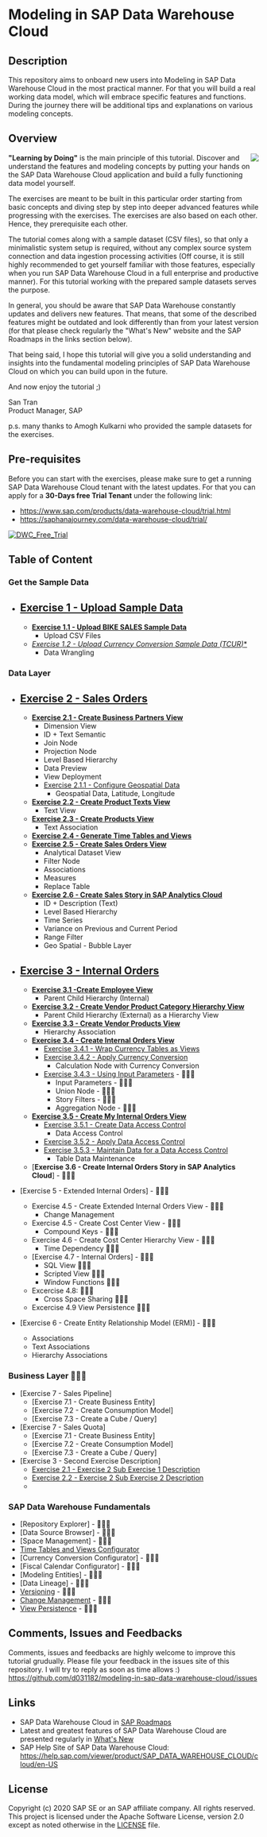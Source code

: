 # Modeling in SAP Data Warehouse Cloud
## Description

This repository aims to onboard new users into Modeling in SAP Data Warehouse Cloud in the most practical manner. For that you will build a real working data model, which will embrace specific features and functions. During the journey there will be additional tips and explanations on various modeling concepts.

<!-- <div><video controls src="/images/TestVideo.mp4" muted="false"></video></div> -->

## Overview

<img align="right" src="/images/santran.png">
<b>"Learning by Doing"</b> is the main principle of this tutorial. Discover and understand the features and modeling concepts by putting your hands on the SAP Data Warehouse Cloud application and build a fully functioning data model yourself. 

The exercises are meant to be built in this particular order starting from basic concepts and diving step by step into deeper advanced features while progressing with the exercises. The exercises are also based on each other. Hence, they prerequisite each other.

The tutorial comes along with a sample dataset (CSV files), so that only a minimalistic system setup is required, without any complex source system connection and data ingestion processing activities (Off course, it is still highly recommended to get yourself familiar with those features, especially when you run SAP Data Warehouse Cloud in a full enterprise and productive manner). For this tutorial working with the prepared sample datasets serves the purpose.

In general, you should be aware that SAP Data Warehouse constantly updates and delivers new features. That means, that some of the described features might be outdated and look differently than from your latest version (for that please check regularly the "What's New" website and the SAP Roadmaps in the links section below). 

That being said, I hope this tutorial will give you a solid understanding and insights into the fundamental modeling principles of SAP Data Warehouse Cloud on which you can build upon in the future.

And now enjoy the tutorial ;)<br> 




San Tran<br>
Product Manager, SAP

p.s. many thanks to Amogh Kulkarni who provided the sample datasets for the exercises.

## Pre-requisites
Before you can start with the exercises, please make sure to get a running SAP Data Warehouse Cloud tenant with the latest updates.
For that you can apply for a **30-Days free Trial Tenant** under the following link:
- https://www.sap.com/products/data-warehouse-cloud/trial.html
- https://saphanajourney.com/data-warehouse-cloud/trial/

[![DWC_Free_Trial](/images/FreeDWCTrial.png)](https://saphanajourney.com/data-warehouse-cloud/trial/)

## Table of Content
### Get the Sample Data
- [<h2>Exercise 1 - Upload Sample Data</h2>](exercises/ex1/)
     - [**Exercise 1.1 - Upload BIKE SALES Sample Data**](exercises/ex1/upload-bike-sales)
        - Upload CSV Files 
     - [**Exercise 1.2 - Upload Currency Conversion Sample Data (TCUR*)**](exercises/ex1/upload-tcur)
        - Data Wrangling    

### Data Layer       
- [<h2>Exercise 2 - Sales Orders</h2>](exercises/ex2/)  
    - [**Exercise 2.1 - Create Business Partners View**](/exercises/ex2/business-partners-view)
        - Dimension View
        - ID + Text Semantic
        - Join Node  
        - Projection Node
        - Level Based Hierarchy 
        - Data Preview
        - View Deployment
        - [Exercise 2.1.1 - Configure Geospatial Data](/exercises/ex2/business-partners-geospatial)
          - Geospatial Data, Latitude, Longitude
    - [**Exercise 2.2 - Create Product Texts View**](/exercises/ex2/product-texts-view)
        - Text View 
    - [**Exercise 2.3 - Create Products View**](/exercises/ex2/products-view)
        - Text Association   
    - [**Exercise 2.4 - Generate Time Tables and Views**](/exercises/ex0/time-tables-views)
    - [**Exercise 2.5 - Create Sales Orders View**](/exercises/ex2/sales-orders-view)
        - Analytical Dataset View
        - Filter Node
        - Associations
        - Measures
        - Replace Table
    - [**Exercise 2.6 - Create Sales Story in SAP Analytics Cloud**](/exercises/ex2/sales-story)
        - ID + Description (Text)
        - Level Based Hierarchy
        - Time Series
        - Variance on Previous and Current Period
        - Range Filter
        - Geo Spatial - Bubble Layer
   

- [<h2>Exercise 3 - Internal Orders</h2>](exercises/ex3/)  
    - [**Exercise 3.1 -Create Employee View**](/exercises/ex3/employees-view)
        - Parent Child Hierarchy (Internal)  
    - [**Exercise 3.2 - Create Vendor Product Category Hierarchy View**](/exercises/ex3/vendor-product-category-hierarchy-view)
        - Parent Child Hierarchy (External) as a Hierarchy View
    - [**Exercise 3.3 - Create Vendor Products View**](/exercises/ex3/vendor-products-view)
        - Hierarchy Association
    - [**Exercise 3.4 - Create Internal Orders View**](/exercises/ex3/internal-orders-view)
        - [Exercise 3.4.1 - Wrap Currency Tables as Views](/exercises/ex3/currency-wrapper-view)
        - [Exercise 3.4.2 - Apply Currency Conversion](/exercises/ex3/currency-conversion)
          - Calculation Node with Currency Conversion      
        - [Exercise 3.4.3 - Using Input Parameters](/exercises/ex3/input-parameter) - :construction::construction::construction:
          - Input Parameters - :construction::construction::construction:
          - Union Node - :construction::construction::construction:
          - Story Filters - :construction::construction::construction:
          - Aggregation Node - :construction::construction::construction:
     - [**Exercise 3.5 - Create My Internal Orders View**](/exercises/ex3/my-internal-orders-view)
        - [Exercise 3.5.1 - Create Data Access Control](/exercises/ex3/data-access-control)
          - Data Access Control
        - [Exercise 3.5.2 - Apply Data Access Control](/exercises/ex3/apply-data-access-control)
        - [Exercise 3.5.3 - Maintain Data for a Data Access Control](/exercises/ex3/maintain-dac-data)
          - Table Data Maintenance
     - [**Exercise 3.6 - Create Internal Orders Story in SAP Analytics Cloud**] - :construction::construction::construction:
    
 
 - [Exercise 5 - Extended Internal Orders] - :construction::construction::construction:
    - Exercise 4.5 - Create Extended Internal Orders View - :construction::construction::construction:
        - Change Management    
    - Exercise 4.5 - Create Cost Center View - :construction::construction::construction:
        - Compound Keys - :construction::construction::construction:
    - Exercise 4.6 - Create Cost Center Hierarchy View - :construction::construction::construction:
        - Time Dependency :construction::construction::construction:
    - [Exercise 4.7 - Internal Orders] - :construction::construction::construction:
        - SQL View :construction::construction::construction:
        - Scripted View :construction::construction::construction:
        - Window Functions :construction::construction::construction:
   - Excercise 4.8:  :construction::construction::construction:     
        - Cross Space Sharing :construction::construction::construction:
   - Excercise 4.9 View Persistence :construction::construction::construction:
            
- [Exercise 6 - Create Entity Relationship Model (ERM)] - :construction::construction::construction:
   - Associations
   - Text Associations
   - Hierarchy Associations
  
   
### Business Layer :construction::construction::construction:
- [Exercise 7 - Sales Pipeline]
    - [Exercise 7.1 - Create Business Entity]
    - [Exercise 7.2 - Create Consumption Model]
    - [Exercise 7.3 - Create a Cube / Query]
- [Exercise 7 - Sales Quota]
    - [Exercise 7.1 - Create Business Entity]
    - [Exercise 7.2 - Create Consumption Model]
    - [Exercise 7.3 - Create a Cube / Query]
- [Exercise 3 - Second Exercise Description]
    - [Exercise 2.1 - Exercise 2 Sub Exercise 1 Description](exercises/ex2#exercise-21-sub-exercise-1-description)
    - [Exercise 2.2 - Exercise 2 Sub Exercise 2 Description](exercises/ex2#exercise-22-sub-exercise-2-description)
    - 
### SAP Data Warehouse Fundamentals
- [Repository Explorer] - :construction::construction::construction:
- [Data Source Browser] - :construction::construction::construction:
- [Space Management] - :construction::construction::construction:
- [Time Tables and Views Configurator](exercises/ex0/time-tables-views)
- [Currency Conversion Configurator] - :construction::construction::construction:
- [Fiscal Calendar Configurator] - :construction::construction::construction:
- [Modeling Entities] - :construction::construction::construction:
- [Data Lineage] - :construction::construction::construction:
- [Versioning](exercises/ex1/versioning) - :construction::construction::construction:
- [Change Management](exercises/ex0/change-management) - :construction::construction::construction:
- [View Persistence](exercises/ex0/change-management) - :construction::construction::construction:

## Comments, Issues and Feedbacks
Comments, issues and feedbacks are highly welcome to improve this tutorial grudually. Please file your feedback in the issues site of this repository. I will try to reply as soon as time allows :)
https://github.com/d031182/modeling-in-sap-data-warehouse-cloud/issues

## Links
- SAP Data Warehouse Cloud in [SAP Roadmaps](https://roadmaps.sap.com/board?PRODUCT=73555000100800002141&range=FIRST-CURRENT)
- Latest and greatest features of SAP Data Warehouse Cloud are presented regularly in [What's New](https://jam4.sapjam.com/blogs/show/JytsjzYpI9LproZNYpdkhG)
- SAP Help Site of SAP Data Warehouse Cloud: https://help.sap.com/viewer/product/SAP_DATA_WAREHOUSE_CLOUD/cloud/en-US

## License
Copyright (c) 2020 SAP SE or an SAP affiliate company. All rights reserved. This project is licensed under the Apache Software License, version 2.0 except as noted otherwise in the [LICENSE](LICENSES/Apache-2.0.txt) file.
